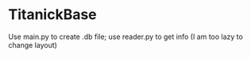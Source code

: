 # TitanickBase
Use main.py to create .db file; use reader.py to get info (I am too lazy to change layout)
